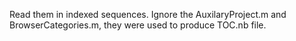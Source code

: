Read them in indexed sequences.
Ignore the AuxilaryProject.m and BrowserCategories.m, they were used to produce TOC.nb file.
